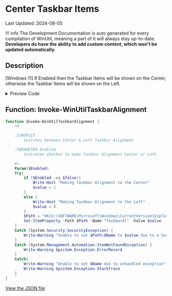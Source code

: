 # Center Taskbar Items

Last Updated: 2024-08-05


!!! info
     The Development Documentation is auto generated for every compilation of WinUtil, meaning a part of it will always stay up-to-date. **Developers do have the ability to add custom content, which won't be updated automatically.**


## Description

[Windows 11] If Enabled then the Taskbar Items will be shown on the Center, otherwise the Taskbar Items will be shown on the Left.

<!-- BEGIN CUSTOM CONTENT -->

<!-- END CUSTOM CONTENT -->

<details>
<summary>Preview Code</summary>

```json
{
  "Content": "Center Taskbar Items",
  "Description": "[Windows 11] If Enabled then the Taskbar Items will be shown on the Center, otherwise the Taskbar Items will be shown on the Left.",
  "category": "Customize Preferences",
  "panel": "2",
  "Order": "a204_",
  "Type": "Toggle",
  "link": "https://christitustech.github.io/winutil/dev/tweaks/Customize-Preferences/TaskbarAlignment"
}
```
</details>

## Function: Invoke-WinUtilTaskbarAlignment
```powershell
function Invoke-WinUtilTaskbarAlignment {
    <#

    .SYNOPSIS
        Switches between Center & Left Taskbar Alignment

    .PARAMETER Enabled
        Indicates whether to make Taskbar Alignment Center or Left

    #>
    Param($Enabled)
    Try{
        if ($Enabled -eq $false){
            Write-Host "Making Taskbar Alignment to the Center"
            $value = 1
        }
        else {
            Write-Host "Making Taskbar Alignment to the Left"
            $value = 0
        }
        $Path = "HKCU:\SOFTWARE\Microsoft\Windows\CurrentVersion\Explorer\Advanced"
        Set-ItemProperty -Path $Path -Name "TaskbarAl" -Value $value
    }
    Catch [System.Security.SecurityException] {
        Write-Warning "Unable to set $Path\$Name to $value due to a Security Exception"
    }
    Catch [System.Management.Automation.ItemNotFoundException] {
        Write-Warning $psitem.Exception.ErrorRecord
    }
    Catch{
        Write-Warning "Unable to set $Name due to unhandled exception"
        Write-Warning $psitem.Exception.StackTrace
    }
}

```


<!-- BEGIN SECOND CUSTOM CONTENT -->

<!-- END SECOND CUSTOM CONTENT -->

[View the JSON file](https://github.com/ChrisTitusTech/winutil/tree/main/config/tweaks.json)

